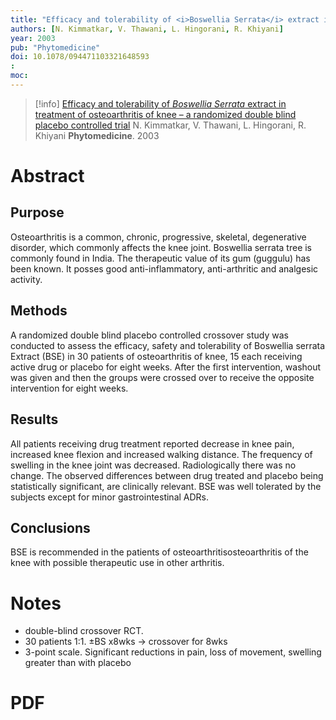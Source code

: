 ```yaml
---
title: "Efficacy and tolerability of <i>Boswellia Serrata</i> extract in treatment of osteoarthritis of knee – a randomized double blind placebo controlled trial"
authors: [N. Kimmatkar, V. Thawani, L. Hingorani, R. Khiyani]
year: 2003
pub: "Phytomedicine"
doi: 10.1078/094471103321648593
: 
moc: 
---
```

>[!info]
[Efficacy and tolerability of <i>Boswellia Serrata</i> extract in treatment of osteoarthritis of knee – a randomized double blind placebo controlled trial](https://pubmed.ncbi.nlm.nih.gov//)
N. Kimmatkar, V. Thawani, L. Hingorani, R. Khiyani
**Phytomedicine**. 2003

# Abstract
## Purpose
Osteoarthritis is a common, chronic, progressive, skeletal, degenerative disorder, which commonly affects the knee joint. Boswellia serrata tree is commonly found in India. The therapeutic value of its gum (guggulu) has been known. It posses good anti-inflammatory, anti-arthritic and analgesic activity.

## Methods
A randomized double blind placebo controlled crossover study was conducted to assess the efficacy, safety and tolerability of Boswellia serrata Extract (BSE) in 30 patients of osteoarthritis of knee, 15 each receiving active drug or placebo for eight weeks. After the first intervention, washout was given and then the groups were crossed over to receive the opposite intervention for eight weeks.

## Results
All patients receiving drug treatment reported decrease in knee pain, increased knee flexion and increased walking distance. The frequency of swelling in the knee joint was decreased. Radiologically there was no change. The observed differences between drug treated and placebo being statistically significant, are clinically relevant. BSE was well tolerated by the subjects except for minor gastrointestinal ADRs.

## Conclusions
BSE is recommended in the patients of osteoarthritisosteoarthritis of the knee with possible therapeutic use in other arthritis.

# Notes
- double-blind crossover RCT. 
- 30 patients 1:1. ±BS x8wks → crossover for 8wks
- 3-point scale. Significant reductions in pain, loss of movement, swelling greater than with placebo
# PDF